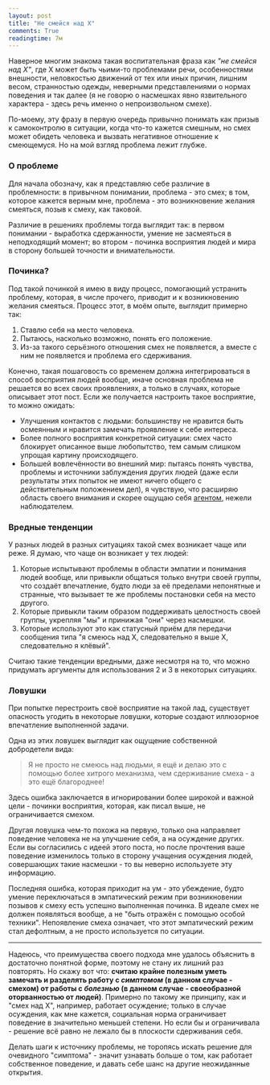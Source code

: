 ```yaml
---
layout: post
title: "Не смейся над Х"
comments: True
readingtime: 7м
---
```


Наверное многим знакома такая воспитательная фраза как *"не смейся над Х"*, где Х может быть чьими-то проблемами речи, особенностями внешности, неловкостью движений от тех или иных причин, лишним весом, странностью одежды, неверными представлениями о нормах поведения и так далее (я не говорю о насмешках явно язвительного характера - здесь речь именно о непроизвольном смехе).
 
По-моему, эту фразу в первую очередь привычно понимать как призыв к самоконтролю в ситуации, когда что-то кажется смешным, но смех может обидеть человека и вызвать негативное отношение к смеющемуся. Но на мой взгляд проблема лежит глубже.

### О проблеме

Для начала обозначу, как я представляю себе различие в проблемности: в привычном понимании, проблема - это смех; в том, которое кажется верным мне, проблема - это возникновение желания смеяться, позыв к смеху, как таковой. 

Различие в решениях проблемы тогда выглядит так: в первом понимании - выработка сдержанности, умение не засмеяться в неподходящий момент; во втором - починка восприятия людей и мира в сторону большей точности и внимательности.

### Починка?

Под такой починкой я имею в виду процесс, помогающий устранить проблему, которая, в числе прочего, приводит и к возникновению желания смеяться. Процесс этот, в моём опыте, выглядит примерно так:

1. Ставлю себя на место человека.
2. Пытаюсь, насколько возможно, понять его положение.
3. Из-за такого серьёзного отношения смех не появляется, а вместе с ним не появляется и проблема его сдерживания.

Конечно, такая пошаговость со временем должна интегрироваться в способ восприятия людей вообще, иначе основная проблема не решается во всех своих проявлениях, а только в случаях, которые описывает этот пост. Если же получается настроить такое восприятие, то можно ожидать:

* Улучшения контактов с людьми: большинству не нравится быть осмеянным и нравится замечать проявление к себе интереса.
* Более полного восприятия конкретной ситуации: смех часто блокирует описанное выше любопытство, тем самым слишком упрощая картину происходящего.
* Большей вовлечённости во внешний мир: пытаясь понять чувства, проблемы и источники заблуждения других людей (даже если результаты этих попыток не имеют ничего общего с действительным положением дел), я чувствую, что расширяю область своего внимания и скорее ощущаю себя [<ins>агентом</ins>](https://wiki.lesswrong.com/wiki/Agency), нежели наблюдателем.

### Вредные тенденции

У разных людей в разных ситуациях такой смех возникает чаще или реже. Я думаю, что чаще он возникает у тех людей: 

1. Которые испытывают проблемы в области эмпатии и понимания людей вообще, или привыкли общаться только внутри своей группы, что создаёт впечатление, будто люди за её пределами непонятные и странные, что вызывает те же проблемы постановки себя на место другого. 
2. Которые привыкли таким образом поддерживать целостность своей группы, укрепляя "мы" и принижая "они" через насмешки.
3. Которые используют это как статусный приём для передачи сообщения типа "я смеюсь над Х, следовательно я выше Х, следовательно я клёвый".

Считаю такие тенденции вредными, даже несмотря на то, что можно придумать аргументы для использования 2 и 3 в некоторых ситуациях.

### Ловушки

При попытке перестроить своё восприятие на такой лад, существует опасность угодить в некоторые ловушки, которые создают иллюзорное впечатление выполненной задачи. 

Одна из этих ловушек выглядит как ощущение собственной добродетели вида:

>Я не просто не смеюсь над людьми, я ещё и делаю это с помощью более хитрого механизма, чем сдерживание смеха - а это ещё благороднее!

Здесь ошибка заключается в игнорировании более широкой и важной цели - починки восприятия, которая, как писал выше, не ограничивается смехом.

Другая ловушка чем-то похожа на первую, только она направляет поведение человека не на улучшение себя, а на осуждение других. Если вы согласились с идеей этого поста, но после прочтения ваше поведение изменилось только в сторону учащения осуждения людей, совершающих такие насмешки - то вы неверно используете эту информацию. 

Последняя ошибка, которая приходит на ум - это убеждение, будто умение переключаться в эмпатический режим при возникновении позывов к смеху есть успешно выполненная починка. В идеале смех не должен появляться вообще, а не "быть отражён с помощью особой техники". Непоявление смеха означает, что этот эмпатический режим стал дефолтным, а не просто используется по ситуации.

<hr>

Надеюсь, что преимущества своего подхода мне удалось объяснить в достаточно понятной форме, поэтому не стану их лишний раз повторять. Но скажу вот что: **считаю крайне полезным уметь замечать и разделять работу с *симптомом* (в данном случае - смехом) от работы с *болезнью* (в данном случае - своеобразной оторванностью от людей)**. Примерно по такому же принципу, как и "смех над Х", например, работает осуждение; только в случае осуждения, как мне кажется, социальная норма ограничивает поведение в значительно меньшей степени. Но если бы и ограничивала - решение всё равно не лежало бы в плоскости сдерживания себя. 

Делать шаги к источнику проблемы, не торопясь искать решение для очевидного "симптома" - значит узнавать больше о том, как работает собственное поведение, и давать себе шанс на другие неожиданные открытия.